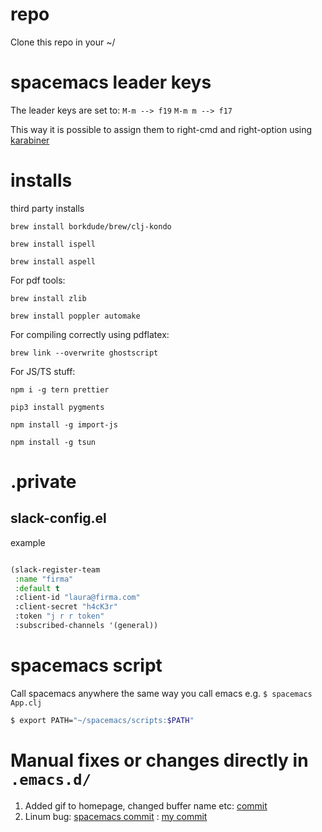# repo

Clone this repo in your ~/

# spacemacs leader keys
The leader keys are set to:
`M-m --> f19`
`M-m m --> f17`

This way it is possible to assign them to right-cmd and right-option using [karabiner](https://karabiner-elements.pqrs.org/ ) 

# installs
third party installs

`brew install borkdude/brew/clj-kondo`

`brew install ispell`

`brew install aspell`

For pdf tools:

`brew install zlib`

`brew install poppler automake`

For compiling correctly using pdflatex:

`brew link --overwrite ghostscript`

For JS/TS stuff:

`npm i -g tern prettier`

`pip3 install pygments`

`npm install -g import-js`

`npm install -g tsun`

# .private

## slack-config.el

example

```lisp

(slack-register-team
 :name "firma"
 :default t
 :client-id "laura@firma.com"
 :client-secret "h4cK3r"
 :token "j r r token"
 :subscribed-channels '(general))

```

# spacemacs script

Call spacemacs anywhere the same way you call emacs e.g. `$ spacemacs App.clj`

```sh
$ export PATH="~/spacemacs/scripts:$PATH"
```

# Manual fixes or changes directly in `.emacs.d/`

1. Added gif to homepage, changed buffer name etc: [commit](https://github.com/Viglioni/spacemacs/commit/f1e14a15193bb6966325944fb5cdc84113425c65)
1. Linum bug: [spacemacs commit](https://github.com/syl20bnr/spacemacs/pull/9209/files ) : [my commit](https://github.com/Viglioni/spacemacs/commit/85b437e16a9c76157a8a9b4f82de9de570318231 ) 
